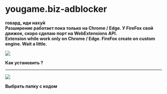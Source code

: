 # yougame.biz-adblocker
<strong>говард, иди нахуй<strong>    <br/>
Разширение работает пока только на Chrome / Edge. У FireFox свой движок, скоро сделаю порт на WebExtensions API. <br/>
Extension while work only on Chrome / Edge. FireFox create on custom engine. Wait a little.

<img src="https://i.postimg.cc/760p7FwX/MainLogo.png">   

<strong>Как установить ?</strong>   
<hr>  
<img src="https://i.postimg.cc/rmsDw9T8/2025-08-13-153019.png">

Выбрать папку с кодом
